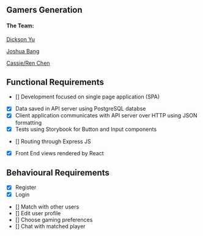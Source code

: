 ## Gamers Generation

#### The Team:

[Dickson Yu](https://github.com/dicyu)

[Joshua Bang](https://github.com/bybang)

[Cassie/Ren Chen](https://github.com/ShurenKai)

## Functional Requirements

- [] Development focused on single page application (SPA)
- [x] Data saved in API server using PostgreSQL databse
- [x] Client application communicates with API server over HTTP using JSON formatting
- [x] Tests using Storybook for Button and Input components
- [] Routing through Express JS
- [x] Front End views rendered by React

## Behavioural Requirements

- [x] Register
- [x] Login
- [] Match with other users
- [] Edit user profile
- [] Choose gaming preferences
- [] Chat with matched player
